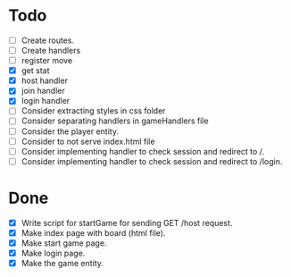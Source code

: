 # Todo

- [ ] Create routes.
- [ ] Create handlers
 - [ ] register move
 - [x] get stat
 - [x] host handler
 - [x] join handler
 - [x] login handler
- [ ] Consider extracting styles in css folder
- [ ] Consider separating handlers in gameHandlers file
- [ ] Consider the player entity.
- [ ] Consider to not serve index.html file
- [ ] Consider implementing handler to check session and redirect to /.
- [ ] Consider implementing handler to check session and redirect to /login.

# Done

- [x] Write script for startGame for sending GET /host request.
- [x] Make index page with board (html file).
- [x] Make start game page.
- [x] Make login page.
- [x] Make the game entity.
